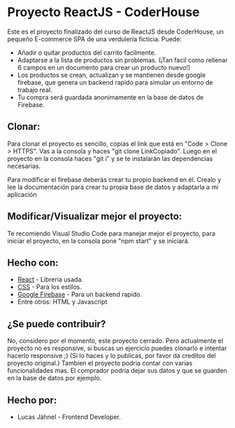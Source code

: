# Proyecto ReactJS - CoderHouse

Este es el proyecto finalizado del curso de ReactJS desde CoderHouse, un pequeño E-commerce SPA de una verdulería ficticia.
Puede:

- Añadir o quitar productos del carrito facilmente.
- Adaptarse a la lista de productos sin problemas. (¡Tan facil como rellenar 6 campos en un documento para crear un producto nuevo!)
- Los productos se crean, actualizan y se mantienen desde google firebase, que genera un backend rapido para simular un entorno de trabajo real.
- Tu compra será guardada anonimamente en la base de datos de Firebase.

## Clonar:

Para clonar el proyecto es sencillo, copias el link que está en "Code > Clone > HTTPS".
Vas a la consola y haces "git clone LinkCopiado".
Luego en el proyecto en la consola haces "git i" y se te instalarán las dependencias necesarias.

Para modificar el firebase deberás crear tu propio backend en él.
Crealo y lee la documentación para crear tu propia base de datos y adaptarla a mi aplicación

## Modificar/Visualizar mejor el proyecto:

Te recomiendo Visual Studio Code para manejar mejor el proyecto, para iniciar el proyecto, en la consola pone "npm start" y se iniciará.

## Hecho con:

- [React](https://reactjs.org/) - Libreria usada.
- [CSS](https://developer.mozilla.org/es/docs/Web/CSS) - Para los estilos.
- [Google Firebase](https://console.firebase.google.com/u/0/?hl=es-419) - Para un backend rapido.
- Entre otros: HTML y Javascript

## ¿Se puede contribuir?

No, considero por el momento, este proyecto cerrado.
Pero actualmente el proyecto no es responsive, si buscas un ejercicio puedes clonarlo e intentar hacerlo responsive ;)
(Si lo haces y lo publicas, por favor da creditos del proyecto original.)
Tambien el proyecto podria contar con varias funcionalidades mas.
El comprador podria dejar sus datos y que se guarden en la base de datos por ejemplo.

## Hecho por:

- Lucas Jähnel - Frontend Developer.
